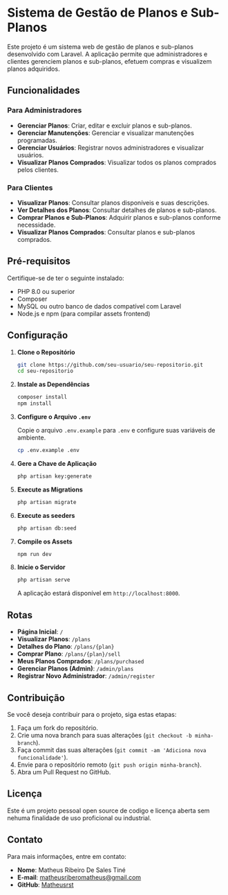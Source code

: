 # Sistema de Gestão de Planos e Sub-Planos

Este projeto é um sistema web de gestão de planos e sub-planos desenvolvido com Laravel. A aplicação permite que administradores e clientes gerenciem planos e sub-planos, efetuem compras e visualizem planos adquiridos.

## Funcionalidades

### Para Administradores

- **Gerenciar Planos**: Criar, editar e excluir planos e sub-planos.
- **Gerenciar Manutenções**: Gerenciar e visualizar manutenções programadas.
- **Gerenciar Usuários**: Registrar novos administradores e visualizar usuários.
- **Visualizar Planos Comprados**: Visualizar todos os planos comprados pelos clientes.

### Para Clientes

- **Visualizar Planos**: Consultar planos disponíveis e suas descrições.
- **Ver Detalhes dos Planos**: Consultar detalhes de planos e sub-planos.
- **Comprar Planos e Sub-Planos**: Adquirir planos e sub-planos conforme necessidade.
- **Visualizar Planos Comprados**: Consultar planos e sub-planos comprados.

## Pré-requisitos

Certifique-se de ter o seguinte instalado:
- PHP 8.0 ou superior
- Composer
- MySQL ou outro banco de dados compatível com Laravel
- Node.js e npm (para compilar assets frontend)

## Configuração

1. **Clone o Repositório**

   ```bash
   git clone https://github.com/seu-usuario/seu-repositorio.git
   cd seu-repositorio
   ```

2. **Instale as Dependências**

   ```bash
   composer install
   npm install
   ```

3. **Configure o Arquivo `.env`**

   Copie o arquivo `.env.example` para `.env` e configure suas variáveis de ambiente.

   ```bash
   cp .env.example .env
   ```

4. **Gere a Chave de Aplicação**

   ```bash
   php artisan key:generate
   ```

5. **Execute as Migrations**

   ```bash
   php artisan migrate
   ```

6. **Execute as seeders**

   ```bash
   php artisan db:seed
   ```

7. **Compile os Assets**

   ```bash
   npm run dev
   ```

8. **Inicie o Servidor**

   ```bash
   php artisan serve
   ```

   A aplicação estará disponível em `http://localhost:8000`.

## Rotas

- **Página Inicial**: `/`
- **Visualizar Planos**: `/plans`
- **Detalhes do Plano**: `/plans/{plan}`
- **Comprar Plano**: `/plans/{plan}/sell`
- **Meus Planos Comprados**: `/plans/purchased`
- **Gerenciar Planos (Admin)**: `/admin/plans`
- **Registrar Novo Administrador**: `/admin/register`

## Contribuição

Se você deseja contribuir para o projeto, siga estas etapas:

1. Faça um fork do repositório.
2. Crie uma nova branch para suas alterações (`git checkout -b minha-branch`).
3. Faça commit das suas alterações (`git commit -am 'Adiciona nova funcionalidade'`).
4. Envie para o repositório remoto (`git push origin minha-branch`).
5. Abra um Pull Request no GitHub.

## Licença

Este é um projeto pessoal open source de codigo e licença aberta sem nehuma finalidade de uso proficional ou industrial.

## Contato

Para mais informações, entre em contato:

- **Nome**: Matheus Ribeiro De Sales Tiné
- **E-mail**: matheusriberomatheus@gmail.com
- **GitHub**: [Matheusrst](https://github.com/Matheusrst)
